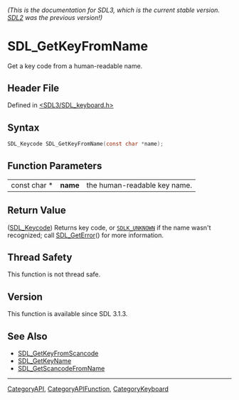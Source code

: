 ###### (This is the documentation for SDL3, which is the current stable version. [SDL2](https://wiki.libsdl.org/SDL2/) was the previous version!)
# SDL_GetKeyFromName

Get a key code from a human-readable name.

## Header File

Defined in [<SDL3/SDL_keyboard.h>](https://github.com/libsdl-org/SDL/blob/main/include/SDL3/SDL_keyboard.h)

## Syntax

```c
SDL_Keycode SDL_GetKeyFromName(const char *name);
```

## Function Parameters

|              |          |                              |
| ------------ | -------- | ---------------------------- |
| const char * | **name** | the human-readable key name. |

## Return Value

([SDL_Keycode](SDL_Keycode)) Returns key code, or
[`SDLK_UNKNOWN`](SDLK_UNKNOWN) if the name wasn't recognized; call
[SDL_GetError](SDL_GetError)() for more information.

## Thread Safety

This function is not thread safe.

## Version

This function is available since SDL 3.1.3.

## See Also

- [SDL_GetKeyFromScancode](SDL_GetKeyFromScancode)
- [SDL_GetKeyName](SDL_GetKeyName)
- [SDL_GetScancodeFromName](SDL_GetScancodeFromName)

----
[CategoryAPI](CategoryAPI), [CategoryAPIFunction](CategoryAPIFunction), [CategoryKeyboard](CategoryKeyboard)

